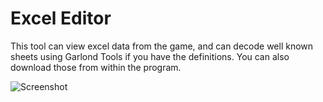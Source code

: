 # Excel Editor

This tool can view excel data from the game, and can decode well known sheets using Garlond Tools if you have the definitions. You can also download those from within the program.

![Screenshot](https://xiv.zone/excel-editor.png)
